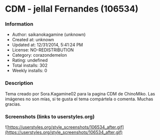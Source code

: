 # CDM - jellal Fernandes (106534)

### Information
- Author: saikanokagamine (unknown)
- Created at: unknown
- Updated at: 12/31/2014, 5:41:24 PM
- License: NO-REDISTRIBUTION
- Category: corazondemelon
- Rating: undefined
- Total installs: 302
- Weekly installs: 0


### Description
Tema creado por Sora.Kagamine02 para la pagina CDM de ChinoMiko. Las imágenes no son mías, si te gusta el tema compártela o comenta. Muchas gracias.


### Screenshots (links to userstyles.org)
![https://userstyles.org/style_screenshots/106534_after.gif](https://userstyles.org/style_screenshots/106534_after.gif)


